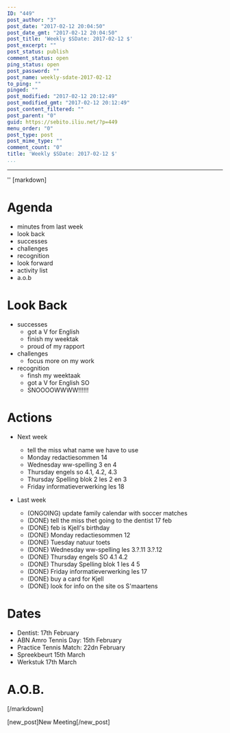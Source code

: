 ```yaml
---
ID: "449"
post_author: "3"
post_date: "2017-02-12 20:04:50"
post_date_gmt: "2017-02-12 20:04:50"
post_title: 'Weekly $SDate: 2017-02-12 $'
post_excerpt: ""
post_status: publish
comment_status: open
ping_status: open
post_password: ""
post_name: weekly-sdate-2017-02-12
to_ping: ""
pinged: ""
post_modified: "2017-02-12 20:12:49"
post_modified_gmt: "2017-02-12 20:12:49"
post_content_filtered: ""
post_parent: "0"
guid: https://sebito.iliu.net/?p=449
menu_order: "0"
post_type: post
post_mime_type: ""
comment_count: "0"
title: 'Weekly $SDate: 2017-02-12 $'
...
```

---

''
[markdown]
# Agenda

- minutes from last week
- look back
- successes
- challenges
- recognition
- look forward
- activity list
- a.o.b

# Look Back

- successes
  - got a V for English
  - finish my weektak
  - proud of my rapport
- challenges
  - focus more on my work
- recognition
  - finsh my weektaak
  - got a V for English SO
  - SNOOOOWWWW!!!!!!
  

 
# Actions

- Next week
  - tell the miss what name we have to use
  - Monday redactiesommen 14
  - Wednesday ww-spelling 3 en 4
  - Thursday engels so 4.1, 4.2, 4.3
  - Thursday Spelling blok 2 les 2 en 3
  - Friday informatieverwerking les 18

- Last week
  - (ONGOING) update family calendar with soccer matches
  - (DONE) tell the miss thet going to the dentist 17 feb
  - (DONE) feb is Kjell's birthday
  - (DONE) Monday redactiesommen 12
  - (DONE) Tuesday natuur toets
  - (DONE) Wednesday ww-spelling les 3.?.11 3.?.12
  - (DONE) Thursday engels SO 4.1 4.2
  - (DONE) Thursday Spelling blok 1 les 4 5
  - (DONE) Friday informatieverwerking les 17 
  - (DONE) buy a card for Kjell
  - (DONE) look for info on the site os S'maartens  

# Dates

- Dentist: 17th February
- ABN Amro Tennis Day: 15th February
- Practice Tennis Match: 22dn February
- Spreekbeurt 15th March
- Werkstuk 17th March






# A.O.B.



[/markdown]

[new_post]New Meeting[/new_post]
